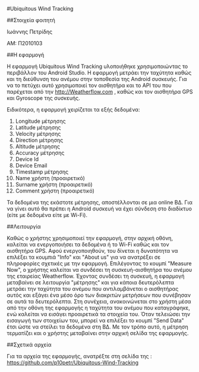 #Ubiquitous Wind Tracking

##Στοιχεία φοιτητή

Ιωάννης Πετρίδης

ΑΜ: Π2010103

##Η εφαρμογή

Η εφαρμογή Ubiquitous Wind Tracking υλοποιήθηκε χρησιμοποιώντας το περιβάλλον του Android Studio. Η εφαρμογή μετράει την ταχύτητα καθώς και τη διεύθυνση του ανέμου στην τοποθεσία της Android συσκευής. Για να το πετύχει αυτό χρησιμοποιεί τον αισθητήρα και το API του που παρέχεται από την http://Weatherflow.com , καθώς και τον αισθητήρα GPS και Gyroscope της συσκευής.

Ειδικότερα, η εφαρμογή χειρίζεται τα εξής δεδομένα:

1. Longitude μέτρησης
2. Latitude μέτρησης
3. Velocity μέτρησης
4. Direction μέτρησης
5. Altitude μέτρησης
6. Accuracy μέτρησης
7. Device Id
8. Device Email
9. Timestamp μέτρησης
10. Name χρήστη (προαιρετικό)
11. Surname χρήστη (προαιρετικό)
12. Comment χρήστη (προαιρετικό)

Τα δεδομένα της εκάστοτε μέτρησης, αποστέλλονται σε μια online ΒΔ. Για να γίνει αυτό θα πρέπει η Android συσκευή να έχει σύνδεση στο διαδίκτυο (είτε με δεδομένα είτε με Wi-Fi).

##Λειτουργία

Καθώς ο χρήστης χρησιμοποιεί την εφαρμογή, στην αρχική οθόνη, καλείται να ενεργοποιήσει τα δεδομένα ή το Wi-Fi καθώς και τον αισθητήρα GPS. Αφού ενεργοποιηθούν, του δίνεται η δυνατότητα να επιλέξει τα κουμπιά "Info" και "About us" για να ανατρέξει σε πληροφορίες σχετικές με την εφαρμογή. Επιλέγοντας το κουμπί "Measure Now", ο χρήστης καλείται να συνδέσει τη συσκευή-αισθητήρα του ανέμου της εταιρείας Weatherflow. Έχοντας συνδέσει τη συσκευή, η εφαρμογή μεταβαίνει σε λειτουργία "μέτρησης" και για κάποια δευτερόλεπτα μετράει την ταχύτητα του ανέμου που αντιλαμβάνεται ο αισθητήρας αυτός και εξάγει ένα μέσο όρο των διακριτών μετρήσεων που συνέβησαν σε αυτά τα δευτερόλεπτα. Στη συνέχεια, ανακοινώνεται στο χρήστη μέσα από την οθόνη της εφαρμογής η ταχύτητα του ανέμου που καταγράφηκε, ενώ καλείται να εισάγει προαιρετικά τα στοιχεία του. Όταν τελειώσει την εισαγωγή των στοιχείων του, μπορεί να επιλέξει το κουμπί "Send Data" έτσι ώστε να στείλει τα δεδομένα στη ΒΔ. Με τον τρόπο αυτό, η μέτρηση τερματίζει και ο χρήστης μεταβαίνει στην αρχική σελίδα της εφαρμογής.

##Σχετικά αρχεία

Για τα αρχεία της εφαρμογής, ανατρέξτε στη σελίδα της : https://github.com/p10petr/Ubiquitous-Wind-Tracking


